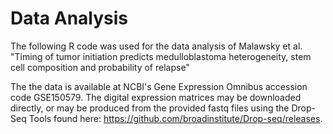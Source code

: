 # Data Analysis

The following R code was used for the data analysis of Malawsky et al. "Timing of tumor initiation
predicts medulloblastoma heterogeneity, stem cell composition and probability of relapse"

The the data is available at NCBI's Gene Expression Omnibus accession code GSE150579. The digital expression matrices may be downloaded directly, or may be produced from the provided fastq files using the Drop-Seq Tools found here: https://github.com/broadinstitute/Drop-seq/releases.

